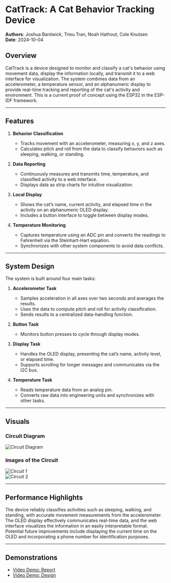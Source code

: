 # CatTrack: A Cat Behavior Tracking Device

**Authors**: Joshua Bardwick, Trieu Tran, Noah Hathout, Cole Knutsen  
**Date**: 2024-10-04  

## Overview

CatTrack is a device designed to monitor and classify a cat's behavior using movement data, display the information locally, and transmit it to a web interface for visualization. The system combines data from an accelerometer, a temperature sensor, and an alphanumeric display to provide real-time tracking and reporting of the cat's activity and environment. This is a current proof of concept using the ESP32 in the ESP-IDF framework.

---

## Features

1. **Behavior Classification**  
   - Tracks movement with an accelerometer, measuring x, y, and z axes.  
   - Calculates pitch and roll from the data to classify behaviors such as sleeping, walking, or standing.

2. **Data Reporting**  
   - Continuously measures and transmits time, temperature, and classified activity to a web interface.  
   - Displays data as strip charts for intuitive visualization.

3. **Local Display**  
   - Shows the cat’s name, current activity, and elapsed time in the activity on an alphanumeric OLED display.  
   - Includes a button interface to toggle between display modes.  

4. **Temperature Monitoring**  
   - Captures temperature using an ADC pin and converts the readings to Fahrenheit via the Steinhart-Hart equation.  
   - Synchronizes with other system components to avoid data conflicts.

---

## System Design

The system is built around four main tasks:

1. **Accelerometer Task**  
   - Samples acceleration in all axes over two seconds and averages the results.  
   - Uses the data to compute pitch and roll for activity classification.  
   - Sends results to a centralized data-handling function.

2. **Button Task**  
   - Monitors button presses to cycle through display modes.  

3. **Display Task**  
   - Handles the OLED display, presenting the cat’s name, activity level, or elapsed time.  
   - Supports scrolling for longer messages and communicates via the I2C bus.  

4. **Temperature Task**  
   - Reads temperature data from an analog pin.  
   - Converts raw data into engineering units and synchronizes with other tasks.

---

## Visuals

### Circuit Diagram
![Circuit Diagram](https://github.com/BU-EC444/Quest2-Team6-Bardwick-Hathout-Knutsen-Tran/blob/main/quest2/circuit-diagram1.png)

### Images of the Circuit
![Circuit 1](https://github.com/BU-EC444/Quest2-Team6-Bardwick-Hathout-Knutsen-Tran/blob/main/quest2/circuit-image1.png)  
![Circuit 2](https://github.com/BU-EC444/Quest2-Team6-Bardwick-Hathout-Knutsen-Tran/blob/main/quest2/circuit-image2.png)

---

## Performance Highlights

The device reliably classifies activities such as sleeping, walking, and standing, with accurate movement measurements from the accelerometer. The OLED display effectively communicates real-time data, and the web interface visualizes the information in an easily interpretable format. Potential future improvements include displaying the current time on the OLED and incorporating a phone number for identification purposes.

---

## Demonstrations

- [Video Demo: Report](https://drive.google.com/file/d/1MHmP07e8tH0pH1_1BzXr1exhsDJ_sImG/view?usp=sharing)  
- [Video Demo: Design](https://drive.google.com/file/d/1kXdl_pqsfS58n2JaBD2br86vPUoF4mpm/view?usp=sharing)  
